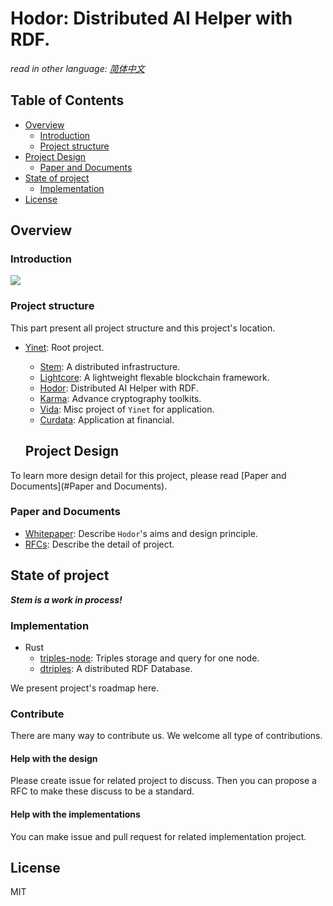 # Hodor: Distributed AI Helper with RDF.

*read in other language: [简体中文](zh/README.md)*

## Table of Contents

- [Overview](#Overview)
  - [Introduction](#introduction)
  - [Project structure](#project-structure)
- [Project Design](#project-design)
  - [Paper and Documents](#paper-and-documents)
- [State of project](#state-of-project)
  - [Implementation](#Implementation)
- [License](#License)

## Overview

### Introduction

![](img/hodor.png)

### Project structure

This part present all project structure and this project's location.

- [Yinet](https://github.com/Yinet-project/Yinet): Root project.
  
  - [Stem](https://github.com/Yinet-project/Stem): A distributed infrastructure.
  - [Lightcore](https://github.com/Yinet-project/Lightcore): A lightweight flexable blockchain framework.
  - [Hodor](https://github.com/Yinet-project/Hodor): Distributed AI Helper with RDF.
  - [Karma](https://github.com/Yinet-project/Karma): Advance cryptography toolkits.
  - [Vida](https://github.com/Yinet-project/Stem): Misc project of `Yinet` for application.
  - [Curdata](): Application at financial.
  
  ## Project Design

To learn more design detail for this project, please read [Paper and Documents](#Paper and Documents). 

### Paper and Documents

- [Whitepaper](en/whitepaper.md): Describe `Hodor`'s aims and design principle.
- [RFCs](en/rfcs/index.md): Describe the detail of project.

## State of project

***Stem is a work in process!***

### Implementation

- Rust
  - [triples-node](#): Triples storage and query for one node.
  - [dtriples](#): A distributed RDF Database.

We present project's roadmap here.

### Contribute

There are many way to contribute us. We welcome all type of contributions.

#### Help with the design

Please create issue for related project to discuss. Then you can propose a RFC to make these discuss to be a standard.

#### Help with the implementations

You can make issue and pull request for related implementation project.

## License

MIT
